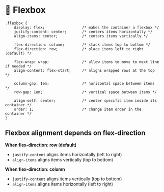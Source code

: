 # 🎁 Flexbox

    .flexbox {
        display: flex;                 /* makes the container a flexbox */
        justify-content: center;       /* centers items horizontally */
        align-items: center;           /* centers items vertically */

        flex-direction: column;        /* stack items top to bottom */
        flex-direction: row;           /* place items left to right (default) */

        flex-wrap: wrap;               /* allow items to move to next line if needed */
        align-content: flex-start;     /* aligns wrapped rows at the top */

        column-gap: 1em;               /* horizontal space between items */
        row-gap: 1em;                  /* vertical space between items */
        
        align-self: center;            /* center specific item inside its container */
        order: 1;                      /* change item order in the container */
    }
    
##  Flexbox alignment depends on flex-direction

**When flex-direction: row (default)**
- `justify-content` aligns items horizontally (left to right)
- `align-items` aligns items vertically (top to bottom)
  
**When flex-direction: column**
- `justify-content` aligns items vertically (top to bottom)
- `align-items` aligns items horizontally (left to right)

